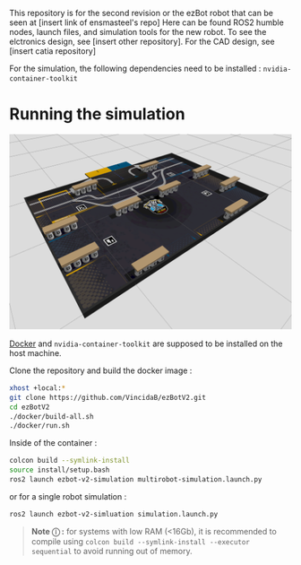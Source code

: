 This repository is for the second revision or the ezBot robot that can be seen at [insert link of ensmasteel's repo]
Here can be found ROS2 humble nodes, launch files, and simulation tools for the new robot.
To see the elctronics design, see [insert other repository].
For the CAD design, see [insert catia repository]



For the simulation, the following dependencies need to be installed :
`nvidia-container-toolkit`

# Running the simulation

![Table 2025](images/TableNoRobot.png)

[Docker](https://docs.docker.com/engine/install/) and `nvidia-container-toolkit` are supposed to be installed on the host machine.

Clone the repository and build the docker image :
```bash
xhost +local:* 
git clone https://github.com/VincidaB/ezBotV2.git
cd ezBotV2
./docker/build-all.sh
./docker/run.sh
```

Inside of the container : 

```bash
colcon build --symlink-install
source install/setup.bash
ros2 launch ezbot-v2-simulation multirobot-simulation.launch.py
```
or for a single robot simulation :
```bash
ros2 launch ezbot-v2-simluation simulation.launch.py
```


> **Note &#9432; :** for systems with low RAM (<16Gb), it is recommended to compile using `colcon build --symlink-install --executor sequential` to avoid running out of memory.
